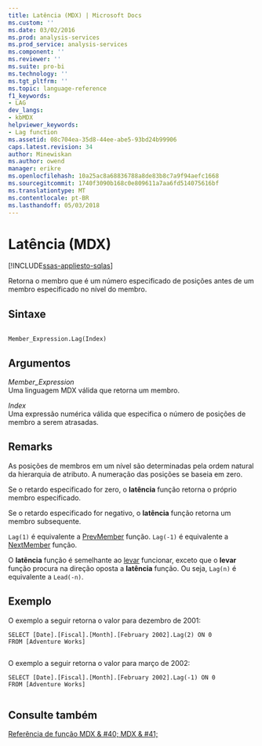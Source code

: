 ```yaml
---
title: Latência (MDX) | Microsoft Docs
ms.custom: ''
ms.date: 03/02/2016
ms.prod: analysis-services
ms.prod_service: analysis-services
ms.component: ''
ms.reviewer: ''
ms.suite: pro-bi
ms.technology: ''
ms.tgt_pltfrm: ''
ms.topic: language-reference
f1_keywords:
- LAG
dev_langs:
- kbMDX
helpviewer_keywords:
- Lag function
ms.assetid: 08c704ea-35d8-44ee-abe5-93bd24b99906
caps.latest.revision: 34
author: Minewiskan
ms.author: owend
manager: erikre
ms.openlocfilehash: 10a25ac8a68836788a8de83b8c7a9f94aefc1668
ms.sourcegitcommit: 1740f3090b168c0e809611a7aa6fd514075616bf
ms.translationtype: MT
ms.contentlocale: pt-BR
ms.lasthandoff: 05/03/2018
---
```

# <a name="lag-mdx"></a>Latência (MDX)
[!INCLUDE[ssas-appliesto-sqlas](../includes/ssas-appliesto-sqlas.md)]

  Retorna o membro que é um número especificado de posições antes de um membro especificado no nível do membro.  
  
## <a name="syntax"></a>Sintaxe  
  
```  
  
Member_Expression.Lag(Index)   
```  
  
## <a name="arguments"></a>Argumentos  
 *Member_Expression*  
 Uma linguagem MDX válida que retorna um membro.  
  
 *Index*  
 Uma expressão numérica válida que especifica o número de posições de membro a serem atrasadas.  
  
## <a name="remarks"></a>Remarks  
 As posições de membros em um nível são determinadas pela ordem natural da hierarquia de atributo. A numeração das posições se baseia em zero.  
  
 Se o retardo especificado for zero, o **latência** função retorna o próprio membro especificado.  
  
 Se o retardo especificado for negativo, o **latência** função retorna um membro subsequente.  
  
 `Lag(1)` é equivalente a [PrevMember](../mdx/prevmember-mdx.md) função. `Lag(-1)` é equivalente a [NextMember](../mdx/nextmember-mdx.md) função.  
  
 O **latência** função é semelhante ao [levar](../mdx/lead-mdx.md) funcionar, exceto que o **levar** função procura na direção oposta a **latência** função. Ou seja, `Lag(n)` é equivalente a `Lead(-n)`.  
  
## <a name="example"></a>Exemplo  
 O exemplo a seguir retorna o valor para dezembro de 2001:  
  
```  
SELECT [Date].[Fiscal].[Month].[February 2002].Lag(2) ON 0  
FROM [Adventure Works]  
  
```  
  
 O exemplo a seguir retorna o valor para março de 2002:  
  
```  
SELECT [Date].[Fiscal].[Month].[February 2002].Lag(-1) ON 0  
FROM [Adventure Works]  
  
```  
  
## <a name="see-also"></a>Consulte também  
 [Referência de função MDX & #40; MDX & #41;](../mdx/mdx-function-reference-mdx.md)  
  
  

